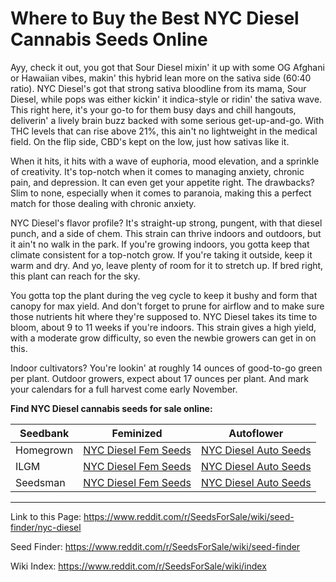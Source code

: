 # Where to Buy the Best NYC Diesel Cannabis Seeds Online

Ayy, check it out, you got that Sour Diesel mixin' it up with some OG Afghani or Hawaiian vibes, makin' this hybrid lean more on the sativa side (60:40 ratio). NYC Diesel's got that strong sativa bloodline from its mama, Sour Diesel, while pops was either kickin' it indica-style or ridin' the sativa wave. This right here, it's your go-to for them busy days and chill hangouts, deliverin' a lively brain buzz backed with some serious get-up-and-go. With THC levels that can rise above 21%, this ain't no lightweight in the medical field. On the flip side, CBD's kept on the low, just how sativas like it.

When it hits, it hits with a wave of euphoria, mood elevation, and a sprinkle of creativity. It's top-notch when it comes to managing anxiety, chronic pain, and depression. It can even get your appetite right. The drawbacks? Slim to none, especially when it comes to paranoia, making this a perfect match for those dealing with chronic anxiety.

NYC Diesel's flavor profile? It's straight-up strong, pungent, with that diesel punch, and a side of chem. This strain can thrive indoors and outdoors, but it ain't no walk in the park. If you're growing indoors, you gotta keep that climate consistent for a top-notch grow. If you're taking it outside, keep it warm and dry. And yo, leave plenty of room for it to stretch up. If bred right, this plant can reach for the sky.

You gotta top the plant during the veg cycle to keep it bushy and form that canopy for max yield. And don't forget to prune for airflow and to make sure those nutrients hit where they're supposed to. NYC Diesel takes its time to bloom, about 9 to 11 weeks if you're indoors. This strain gives a high yield, with a moderate grow difficulty, so even the newbie growers can get in on this.

Indoor cultivators? You're lookin' at roughly 14 ounces of good-to-go green per plant. Outdoor growers, expect about 17 ounces per plant. And mark your calendars for a full harvest come early November.

**Find NYC Diesel cannabis seeds for sale online:**

| Seedbank  | Feminized | Autoflower |
|-----------|-----------|------------|
| Homegrown | [NYC Diesel Fem Seeds](https://homegrowncannabisco.com/products/nyc-diesel-feminized-marijuana-seeds?a_aid=sale) | [NYC Diesel Auto Seeds](https://homegrowncannabisco.com/products/nyc-diesel-autoflower-marijuana-seeds?a_aid=sale) |
| ILGM      | [NYC Diesel Fem Seeds](https://ilgm.com/products/nyc-diesel-feminized-seeds?aff=2191) | [NYC Diesel Auto Seeds](https://ilgm.com/products/nyc-diesel-autoflower-seeds?aff=2191) |
| Seedsman  | [NYC Diesel Fem Seeds](https://www.seedsman.com/diesel-feminised-seeds-seedismsdsm-diesel?a_aid=56f632ea3916c) | [NYC Diesel Auto Seeds](https://www.seedsman.com/new-york-diesel-auto-feminised-seeds?a_aid=56f632ea3916c) |

___

Link to this Page: https://www.reddit.com/r/SeedsForSale/wiki/seed-finder/nyc-diesel

Seed Finder: https://www.reddit.com/r/SeedsForSale/wiki/seed-finder

Wiki Index: https://www.reddit.com/r/SeedsForSale/wiki/index
